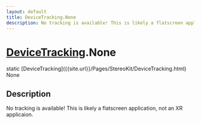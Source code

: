 ```yaml
---
layout: default
title: DeviceTracking.None
description: No tracking is available! This is likely a flatscreen application, not an XR applicaion.
---
```

# [DeviceTracking]({{site.url}}/Pages/StereoKit/DeviceTracking.html).None

<div class='signature' markdown='1'>
static [DeviceTracking]({{site.url}}/Pages/StereoKit/DeviceTracking.html) None
</div>

## Description
No tracking is available! This is likely a flatscreen application, not an
XR applicaion.

